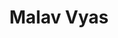 ---
layout: page
title: Malav Vyas 
description: Spring 2021
img: assets/img/members/malav.jpg
importance: 2
category: Master Student Alumni
---